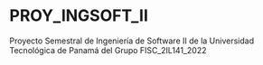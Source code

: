 # PROY_INGSOFT_II
 Proyecto Semestral de Ingeniería de Software II de la Universidad Tecnológica de Panamá del Grupo FISC_2IL141_2022

